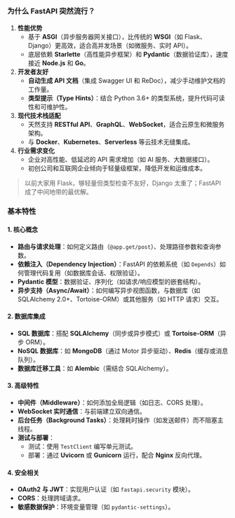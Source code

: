 # 

### 为什么 FastAPI 突然流行？

1. **性能优势**
   - 基于 **ASGI**（异步服务器网关接口），比传统的 **WSGI**（如 Flask、Django）更高效，适合高并发场景（如微服务、实时 API）。
   - 底层依赖 **Starlette**（高性能异步框架）和 **Pydantic**（数据验证库），速度接近 **Node.js** 和 **Go**。
2. **开发者友好**
   - **自动生成 API 文档**（集成 Swagger UI 和 ReDoc），减少手动维护文档的工作量。
   - **类型提示（Type Hints）**：结合 Python 3.6+ 的类型系统，提升代码可读性和可维护性。
3. **现代技术栈适配**
   - 天然支持 **RESTful API**、**GraphQL**、**WebSocket**，适合云原生和微服务架构。
   - 与 **Docker**、**Kubernetes**、**Serverless** 等云技术无缝集成。
4. **行业需求变化**
   - 企业对高性能、低延迟的 API 需求增加（如 AI 服务、大数据接口）。
   - 初创公司和互联网企业倾向于轻量级框架，降低开发和运维成本。


> 以前大家用 Flask，够轻量但类型检查不友好，Django 太重了；FastAPI 成了中间地带的最优解。



### 基本特性

#### **1. 核心概念**
- **路由与请求处理**：如何定义路由（`@app.get/post`）、处理路径参数和查询参数。
- **依赖注入（Dependency Injection）**：FastAPI 的依赖系统（如 `Depends`）如何管理代码复用（如数据库会话、权限验证）。
- **Pydantic 模型**：数据验证、序列化（如请求/响应模型的嵌套结构）。
- **异步支持（Async/Await）**：如何编写异步视图函数，与数据库（如 SQLAlchemy 2.0+、Tortoise-ORM）或其他服务（如 HTTP 请求）交互。

#### **2. 数据库集成**
- **SQL 数据库**：搭配 **SQLAlchemy**（同步或异步模式）或 **Tortoise-ORM**（异步 ORM）。
- **NoSQL 数据库**：如 **MongoDB**（通过 Motor 异步驱动）、**Redis**（缓存或消息队列）。
- **数据库迁移工具**：如 **Alembic**（需结合 SQLAlchemy）。

#### **3. 高级特性**
- **中间件（Middleware）**：如何添加全局逻辑（如日志、CORS 处理）。
- **WebSocket 实时通信**：与前端建立双向通信。
- **后台任务（Background Tasks）**：处理耗时操作（如发送邮件）而不阻塞主线程。
- **测试与部署**：
  - 测试：使用 `TestClient` 编写单元测试。
  - 部署：通过 **Uvicorn** 或 **Gunicorn** 运行，配合 **Nginx** 反向代理。

#### **4. 安全相关**
- **OAuth2 与 JWT**：实现用户认证（如 `fastapi.security` 模块）。
- **CORS**：处理跨域请求。
- **敏感数据保护**：环境变量管理（如 `pydantic-settings`）。